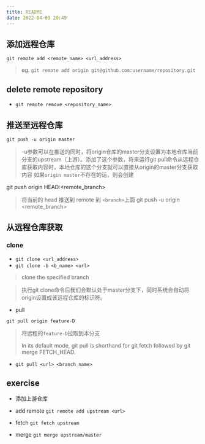 ```yaml
---
title: README
date: 2022-04-03 20:49
---
```

## 添加远程仓库

`git remote add <remote_name> <url_address>`

> eg. `git remote add origin git@github.com:username/repository.git`
## delete remote repository
- `git remote remove <repository_name>`
## 推送至远程仓库

`git push -u origin master`
> -u参数可以在推送的同时，将origin仓库的master分支设置为本地仓库当前分支的upstream（上游）。添加了这个参数，将来运行git pull命令从远程仓库获取内容时，本地仓库的这个分支就可以直接从origin的master分支获取内容
> 如果`origin master`不存在的话，则会创建

git push origin HEAD:<remote_branch>
> 将当前的 head 推送到 remote 到 `<branch>`上面
> git push -u origin <remote_branch>

## 从远程仓库获取

### clone

- `git clone <url_address>`
- `git clone -b <b_name> <url>`
> clone the specified branch

> 执行git clone命令后我们会默认处于master分支下，同时系统会自动将origin设置成该远程仓库的标识符。

- pull

`git pull origin feature-D`

> 将远程的`feature-D`拉取到本分支
> 
> In its default mode, git pull is shorthand for git fetch followed by git merge FETCH_HEAD.

- `git pull <url> <branch_name>`
## exercise

- 添加上游仓库

- add remote
`git remote add upstream <url>`
- fetch
`git fetch upstream`
- merge
`git merge upstream/master`


